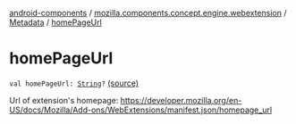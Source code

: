 [android-components](../../index.md) / [mozilla.components.concept.engine.webextension](../index.md) / [Metadata](index.md) / [homePageUrl](./home-page-url.md)

# homePageUrl

`val homePageUrl: `[`String`](https://kotlinlang.org/api/latest/jvm/stdlib/kotlin/-string/index.html)`?` [(source)](https://github.com/mozilla-mobile/android-components/blob/master/components/concept/engine/src/main/java/mozilla/components/concept/engine/webextension/WebExtension.kt#L292)

Url of extension's homepage:
https://developer.mozilla.org/en-US/docs/Mozilla/Add-ons/WebExtensions/manifest.json/homepage_url

